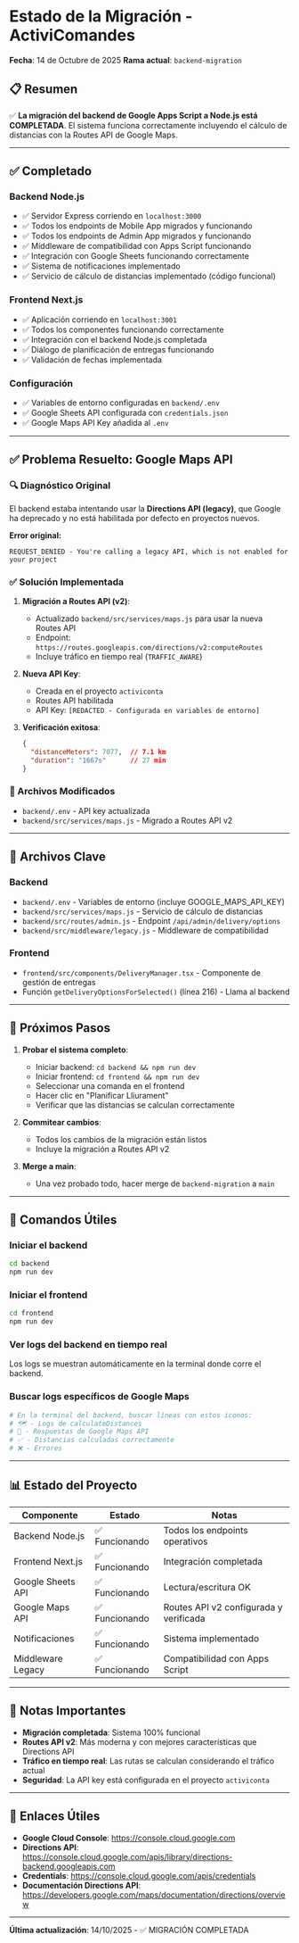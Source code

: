 # Estado de la Migración - ActiviComandes

**Fecha**: 14 de Octubre de 2025
**Rama actual**: `backend-migration`

## 📋 Resumen

✅ **La migración del backend de Google Apps Script a Node.js está COMPLETADA**. El sistema funciona correctamente incluyendo el cálculo de distancias con la Routes API de Google Maps.

---

## ✅ Completado

### Backend Node.js
- ✅ Servidor Express corriendo en `localhost:3000`
- ✅ Todos los endpoints de Mobile App migrados y funcionando
- ✅ Todos los endpoints de Admin App migrados y funcionando
- ✅ Middleware de compatibilidad con Apps Script funcionando
- ✅ Integración con Google Sheets funcionando correctamente
- ✅ Sistema de notificaciones implementado
- ✅ Servicio de cálculo de distancias implementado (código funcional)

### Frontend Next.js
- ✅ Aplicación corriendo en `localhost:3001`
- ✅ Todos los componentes funcionando correctamente
- ✅ Integración con el backend Node.js completada
- ✅ Diálogo de planificación de entregas funcionando
- ✅ Validación de fechas implementada

### Configuración
- ✅ Variables de entorno configuradas en `backend/.env`
- ✅ Google Sheets API configurada con `credentials.json`
- ✅ Google Maps API Key añadida al `.env`

---

## ✅ Problema Resuelto: Google Maps API

### 🔍 Diagnóstico Original

El backend estaba intentando usar la **Directions API (legacy)**, que Google ha deprecado y no está habilitada por defecto en proyectos nuevos.

**Error original:**
```
REQUEST_DENIED - You're calling a legacy API, which is not enabled for your project
```

### ✅ Solución Implementada

1. **Migración a Routes API (v2)**:
   - Actualizado `backend/src/services/maps.js` para usar la nueva Routes API
   - Endpoint: `https://routes.googleapis.com/directions/v2:computeRoutes`
   - Incluye tráfico en tiempo real (`TRAFFIC_AWARE`)

2. **Nueva API Key**:
   - Creada en el proyecto `activiconta`
   - Routes API habilitada
   - API Key: `[REDACTED - Configurada en variables de entorno]`

3. **Verificación exitosa**:
   ```json
   {
     "distanceMeters": 7077,  // 7.1 km
     "duration": "1667s"      // 27 min
   }
   ```

### 📝 Archivos Modificados

- `backend/.env` - API key actualizada
- `backend/src/services/maps.js` - Migrado a Routes API v2

---

## 📁 Archivos Clave

### Backend
- `backend/.env` - Variables de entorno (incluye GOOGLE_MAPS_API_KEY)
- `backend/src/services/maps.js` - Servicio de cálculo de distancias
- `backend/src/routes/admin.js` - Endpoint `/api/admin/delivery/options`
- `backend/src/middleware/legacy.js` - Middleware de compatibilidad

### Frontend
- `frontend/src/components/DeliveryManager.tsx` - Componente de gestión de entregas
- Función `getDeliveryOptionsForSelected()` (línea 216) - Llama al backend

---

## 🚀 Próximos Pasos

1. **Probar el sistema completo**:
   - Iniciar backend: `cd backend && npm run dev`
   - Iniciar frontend: `cd frontend && npm run dev`
   - Seleccionar una comanda en el frontend
   - Hacer clic en "Planificar Lliurament"
   - Verificar que las distancias se calculan correctamente

2. **Commitear cambios**:
   - Todos los cambios de la migración están listos
   - Incluye la migración a Routes API v2

3. **Merge a main**:
   - Una vez probado todo, hacer merge de `backend-migration` a `main`

---

## 🔧 Comandos Útiles

### Iniciar el backend
```bash
cd backend
npm run dev
```

### Iniciar el frontend
```bash
cd frontend
npm run dev
```

### Ver logs del backend en tiempo real
Los logs se muestran automáticamente en la terminal donde corre el backend.

### Buscar logs específicos de Google Maps
```bash
# En la terminal del backend, buscar líneas con estos iconos:
# 🗺️ - Logs de calculateDistances
# 📍 - Respuestas de Google Maps API
# ✅ - Distancias calculadas correctamente
# ❌ - Errores
```

---

## 📊 Estado del Proyecto

| Componente | Estado | Notas |
|------------|--------|-------|
| Backend Node.js | ✅ Funcionando | Todos los endpoints operativos |
| Frontend Next.js | ✅ Funcionando | Integración completada |
| Google Sheets API | ✅ Funcionando | Lectura/escritura OK |
| Google Maps API | ✅ Funcionando | Routes API v2 configurada y verificada |
| Notificaciones | ✅ Funcionando | Sistema implementado |
| Middleware Legacy | ✅ Funcionando | Compatibilidad con Apps Script |

---

## 📝 Notas Importantes

- **Migración completada**: Sistema 100% funcional
- **Routes API v2**: Más moderna y con mejores características que Directions API
- **Tráfico en tiempo real**: Las rutas se calculan considerando el tráfico actual
- **Seguridad**: La API key está configurada en el proyecto `activiconta`

---

## 🔗 Enlaces Útiles

- **Google Cloud Console**: https://console.cloud.google.com
- **Directions API**: https://console.cloud.google.com/apis/library/directions-backend.googleapis.com
- **Credentials**: https://console.cloud.google.com/apis/credentials
- **Documentación Directions API**: https://developers.google.com/maps/documentation/directions/overview

---

**Última actualización**: 14/10/2025 - ✅ MIGRACIÓN COMPLETADA
